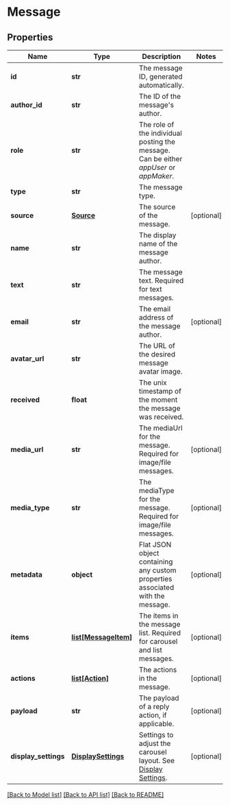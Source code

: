 # Message

## Properties
Name | Type | Description | Notes
------------ | ------------- | ------------- | -------------
**id** | **str** | The message ID, generated automatically. | 
**author_id** | **str** | The ID of the message&#39;s author. | 
**role** | **str** | The role of the individual posting the message. Can be either *appUser* or *appMaker*. | 
**type** | **str** | The message type. | 
**source** | [**Source**](Source.md) | The source of the message. | [optional] 
**name** | **str** | The display name of the message author. | 
**text** | **str** | The message text. Required for text messages.  | 
**email** | **str** | The email address of the message author. | [optional] 
**avatar_url** | **str** | The URL of the desired message avatar image. | 
**received** | **float** | The unix timestamp of the moment the message was received. | 
**media_url** | **str** | The mediaUrl for the message. Required for image/file messages.  | [optional] 
**media_type** | **str** | The mediaType for the message. Required for image/file messages.  | [optional] 
**metadata** | **object** | Flat JSON object containing any custom properties associated with the message. | [optional] 
**items** | [**list[MessageItem]**](MessageItem.md) | The items in the message list. Required for carousel and list messages.  | [optional] 
**actions** | [**list[Action]**](Action.md) | The actions in the message. | [optional] 
**payload** | **str** | The payload of a reply action, if applicable. | [optional] 
**display_settings** | [**DisplaySettings**](DisplaySettings.md) | Settings to adjust the carousel layout. See [Display Settings](https://docs.smooch.io/rest/#display-settings). | [optional] 

[[Back to Model list]](../README.md#documentation-for-models) [[Back to API list]](../README.md#documentation-for-api-endpoints) [[Back to README]](../README.md)


